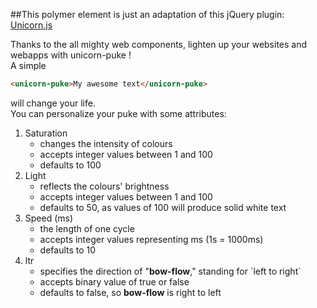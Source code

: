 ##This polymer element is just an adaptation of this jQuery plugin: [Unicorn.js](https://github.com/paulirish/Unicorn-js)

Thanks to the all mighty web components, lighten up your websites and webapps with unicorn-puke !  
A simple
```html
<unicorn-puke>My awesome text</unicorn-puke>
```
will change your life.  
You can personalize your puke with some attributes:
<ol>
    <li>Saturation
        <ul>
            <li>changes the intensity of colours</li>
            <li>accepts integer values between 1 and 100</li>
            <li>defaults to 100</li>
        </ul>
    </li>
    <li>Light
        <ul>
            <li>reflects the colours' brightness</li>
            <li>accepts integer values between 1 and 100</li>
            <li>defaults to 50, as values of 100 will produce solid white text</li>
        </ul>
    </li>
    <li>Speed (ms)
        <ul>
            <li>the length of one cycle</li>
            <li>accepts integer values representing ms (1s = 1000ms)</li>
            <li>defaults to 10</li>
        </ul>
    </li>
    <li>ltr
        <ul>
            <li>specifies the direction of "<strong>bow-flow</strong>," standing for `left to right`</li>
            <li>accepts binary value of true or false</li>
            <li>defaults to false, so <strong>bow-flow</strong> is right to left</li>
        </ul>
    </li>
</ol>

[2]: https://raw2.github.com/toddpress/Unicorn-js/master/unicorn.js
